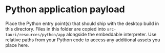 # Python application payload

Place the Python entry point(s) that should ship with the desktop build in this
directory. Files in this folder are copied into
`src-tauri/resources/python/app` alongside the embeddable interpreter. Use
relative paths from your Python code to access any additional assets you place
here.
